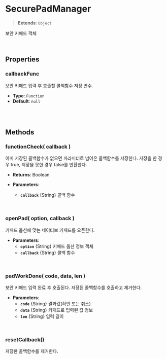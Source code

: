 # SecurePadManager
> **Extends**: `Object`

보안 키패드 객체

<br/>

## Properties


### callbackFunc

보안 키패드 입력 후 호출할 콜백함수 저장 변수.

* **Type**: `Function`
* **Default**: `null`

<br/>
<br/>

## Methods

### functionCheck( callback )

이미 저장된 콜백함수가 없으면 파라미터로 넘어온 콜백함수를 저장한다. 저장을 한 경우 true, 저장을 못한 경우 false를 반환한다.

* **Returns**: Boolean

* **Parameters**: 
	* **`callback`** {String} 콜백 함수

<br/>

### openPad( option, callback )

키패드 옵션에 맞는 네이티브 키패드를 오픈한다.

* **Parameters**: 
	* **`option`** {String} 키패드 옵션 정보 객체
	* **`callback`** {String} 콜백 함수

<br/>

### padWorkDone( code, data, len )

보안 키패드 입력 완료 후 호출된다. 저장된 콜백함수를 호출하고 제거한다.

* **Parameters**: 
	* **`code`** {String} 결과값(확인 또는 취소)
	* **`data`** {String} 키패드로 입력된 값 정보
	* **`len`** {String} 입력 길이

<br/>

### resetCallback()

저장한 콜백함수를 제거한다.

<br/>
<br/>
